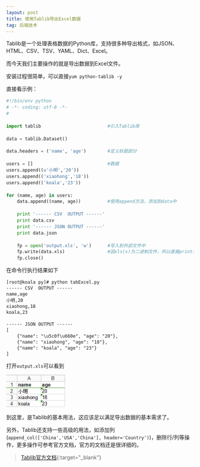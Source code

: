 ```yaml
---
layout: post
title: 使用Tablib导出Excel数据
tag: 后端技术
---
```


Tablib是一个处理表格数据的Python库，支持很多种导出格式，如JSON、HTML、CSV、TSV、YAML、Dict、Excel。

而今天我们主要操作的就是导出数据到Excel文件。

安装过程很简单，可以直接`yum python-tablib -y`

直接看示例：

```python
#!/bin/env python
# -*- coding: utf-8 -*-
#

import tablib                         #引入Tablib库

data = tablib.Dataset()

data.headers = ('name', 'age')        #定义标题部分

users = []                            #数据
users.append((u'小明','20'))
users.append(('xiaohong','18'))
users.append(('koala','23'))

for (name, age) in users:
    data.append((name, age))          #使用append方法，添加到data中

    print '------ CSV  OUTPUT ------'
    print data.csv
    print '------ JSON OUTPUT ------'
    print data.json

    fp = open('output.xls', 'w')      #写入到外部文件中
    fp.write(data.xls)                #因xls(x)为二进制文件，所以直接print会是乱码
    fp.close()
```

在命令行执行结果如下

```
[root@koala py]# python tabExcel.py 
------ CSV  OUTPUT ------
name,age
小明,20
xiaohong,18
koala,23

------ JSON OUTPUT ------
[
	{"name": "\u5c0f\u660e", "age": "20"}, 
	{"name": "xiaohong", "age": "18"}, 
	{"name": "koala", "age": "23"}
]
```

打开`output.xls`可以看到

![output.xls](/uploads/images/2015-10-29-excel.png)

到这里，是Tablib的基本用法，这应该足以满足导出数据的基本需求了。

另外，Tablib还支持一些高级的用法，如添加列(`append_col(['China','USA','China'], header='Country')`)，删除行/列等操作，更多操作可参考官方文档，官方的文档还是很详细的。

> [Tablib官方文档](http://docs.python-tablib.org/en/latest/){:target="_blank"}
